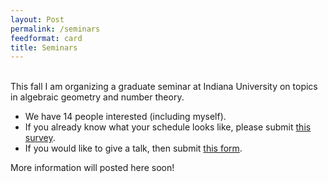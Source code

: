 ```yaml
---
layout: Post
permalink: /seminars
feedformat: card
title: Seminars
---
```

<br/>
This fall I am organizing a graduate seminar at Indiana University on topics in algebraic geometry and number theory. 

- We have 14 people interested (including myself).
- If you already know what your schedule looks like, please submit [this survey](https://www.when2meet.com/?20865999-IQjje). 
- If you would like to give a talk, then submit [this form](https://forms.gle/LcYwuqz3Bteqezdk9).

More information will posted here soon!

